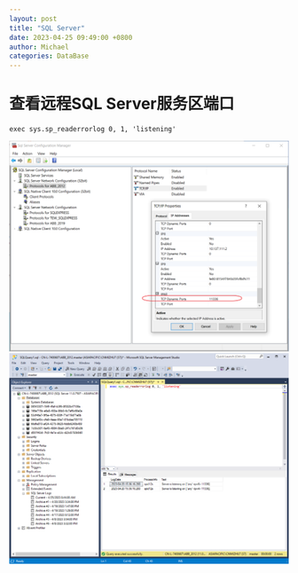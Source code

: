 ```yaml
---
layout: post
title: "SQL Server"
date: 2023-04-25 09:49:00 +0800
author: Michael
categories: DataBase
---
```


# 查看远程SQL Server服务区端口
    exec sys.sp_readerrorlog 0, 1, 'listening'

 ![日志文件夹](/assets/database/SQLServerDynamicPorts.png)  
 ![日志文件夹](/assets/database/sp_readerrorloglistening.png)  
 